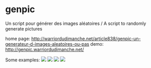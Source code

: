 # genpic
Un script pour générer des images aléatoires / A script to randomly generate pictures

home page: http://warriordudimanche.net/article838/genpic-un-generateur-d-images-aleatoires-ou-pas
demo: http://genpic.warriordudimanche.net/

Some examples: 
![](http://warriordudimanche.net/data/medias/images/pics/512-512-19293-cfb89b-2-250-10-1-6239.png)
![](http://warriordudimanche.net/data/medias/images/pics/512-512-e22ed2-e0736f-3-20-10-1234-b91fc9.png)
![](http://warriordudimanche.net/data/medias/images/pics/512-512-b1868-796514-2-250-10-1-e58f67.png)
![](http://warriordudimanche.net/data/medias/images/pics/512-512-efa439-b76f64-3-20-10--e68b45.png)
